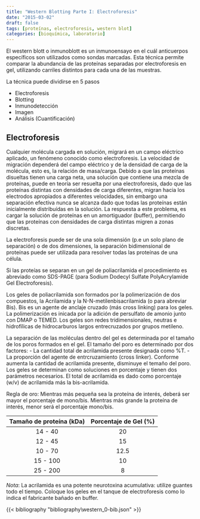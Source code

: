 ```yaml
---
title: "Western Blotting Parte I: Electroforesis"
date: "2015-03-02"
draft: false
tags: [proteínas, electroforesis, western blot]
categories: [bioquímica, laboratorio]
---
```


El western blott o inmunoblott es un inmunoensayo en el cuál anticuerpos específicos son utilizados como sondas marcadas. Esta técnica permite comparar la abundancia de las proteínas separadas por electroforesis en gel, utilizando carriles distintos para cada una de las muestras.

La técnica puede dividirse en 5 pasos

- Electroforesis
- Blotting
- Inmunodetección
- Imagen
- Análisis (Cuantificación)

## Electroforesis

Cualquier molécula cargada en solución, migrará en un campo eléctrico aplicado, un fenómeno conocido como electroforesis. La velocidad de migración dependerá del campo eléctrico y de la densidad de carga de la molécula, esto es, la relación de masa/carga. Debido a que las proteínas disueltas tienen una carga neta, una solución que contiene una mezcla de proteínas, puede en teoría ser resuelta por una electroforesis, dado que las proteínas distintas con densidades de carga diferentes, migran hacia los electrodos apropiados a diferentes velocidades, sin embargo una separación efectiva nunca se alcanza dado que todas las proteínas están inicialmente distribuídas en la solución. La respuesta a este problema, es cargar la solución de proteínas en un amortiguador (buffer), permitiendo que las proteínas con densidades de carga distintas migren a zonas discretas.

La electroforesis puede ser de una sola dimensión (p.e un solo plano de separación) o de dos dimensiones, la separación bidimensional de proteínas puede ser utilizada para resolver todas las proteínas de una célula.

Si las proteías se separan en un gel de poliacrilamida el procedimiento es abreviado como SDS-PAGE (para Sodium Dodecyl Sulfate PolyAcrylamide Gel Electroforesis).

Los geles de poliacrilamida son formados por la polimerización de dos compuestos, la Acrilamida y la N-N-metilenbisacrilamida (o para abreviar Bis). Bis es un agente de anclaje cruzado (más cross linking) para los geles. La polimerización es inicada por la adición de persulfato de amonio junto con DMAP o TEMED. Los geles son redes tridimensionales, neutras e hidrofílicas de hidrocarburos largos entrecruzados por grupos metileno.

La separación de las moléculas dentro del gel es determinada por el tamaño de los poros formados en el gel. El tamaño del poro es determinado por dos factores: - La cantidad total de acrilamida presente designada como %T. - La proporción del agente de entrcruzamiento (cross linker). Conforme aumenta la cantidad de acrilamida presente, disminuye el temaño del poro. Los geles se determinan como soluciones en porcentaje y tienen dos parámetros necesarios. El total de acrilamida es dado como porcentaje (w/v) de acrilamida más la bis-acrilamida.

Regla de oro: Mientras más pequeña sea la proteína de interés, deberá ser mayor el porcentaje de mono/bis. Mientras más grande la proteína de interés, menor será el porcentaje mono/bis.

| Tamaño de proteína (kDa)  | Porcentaje de Gel (%) |
|:-------------------------:|:---------------------:|
| 14 - 40	                | 20                    |
| 12 - 45	                | 15                    |
| 10 - 70	                | 12.5                  |
| 15 - 100	                | 10                    |
| 25 - 200	                | 8                     |

*Nota*: La acrilamida es una potente neurotoxina acumulativa: utilize guantes todo el tiempo. Coloque los geles en el tanque de electroforesis como lo indica el fabricante bañado en buffer.

{{< bibliography "bibliography\western_0-bib.json" >}}